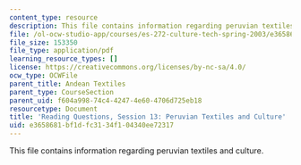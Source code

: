 ```yaml
---
content_type: resource
description: This file contains information regarding peruvian textiles and culture.
file: /ol-ocw-studio-app/courses/es-272-culture-tech-spring-2003/e3658681bf1dfc3134f104340ee72317_MITES_272S03_q13.pdf
file_size: 153350
file_type: application/pdf
learning_resource_types: []
license: https://creativecommons.org/licenses/by-nc-sa/4.0/
ocw_type: OCWFile
parent_title: Andean Textiles
parent_type: CourseSection
parent_uid: f604a998-74c4-4247-4e60-4706d725eb18
resourcetype: Document
title: 'Reading Questions, Session 13: Peruvian Textiles and Culture'
uid: e3658681-bf1d-fc31-34f1-04340ee72317
---
```

This file contains information regarding peruvian textiles and culture.